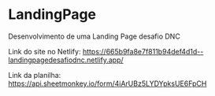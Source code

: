 # LandingPage
Desenvolvimento de uma Landing Page desafio DNC

Link do site no Netlify:
https://665b9fa8e7f811b94def4d1d--landingpagedesafiodnc.netlify.app/

Link da planilha:
https://api.sheetmonkey.io/form/4iArUBz5LYDYpksUE6FpCH
